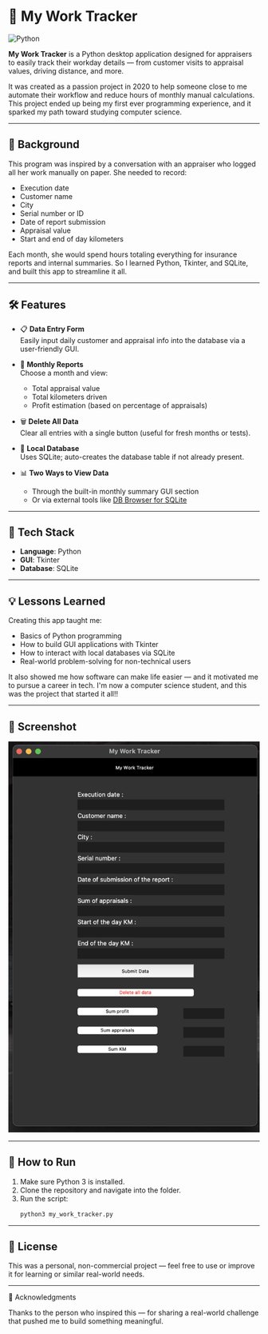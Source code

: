 # 🧾 My Work Tracker
![Python](https://img.shields.io/badge/Python-3.6%2B-blue)

**My Work Tracker** is a Python desktop application designed for appraisers to easily track their workday details — from customer visits to appraisal values, driving distance, and more.

It was created as a passion project in 2020 to help someone close to me automate their workflow and reduce hours of monthly manual calculations. This project ended up being my first ever programming experience, and it sparked my path toward studying computer science.

---

## 🧠 Background

This program was inspired by a conversation with an appraiser who logged all her work manually on paper. She needed to record:
- Execution date
- Customer name
- City
- Serial number or ID
- Date of report submission
- Appraisal value
- Start and end of day kilometers

Each month, she would spend hours totaling everything for insurance reports and internal summaries. So I learned Python, Tkinter, and SQLite, and built this app to streamline it all.

---

## 🛠 Features

- 📋 **Data Entry Form**  
  Easily input daily customer and appraisal info into the database via a user-friendly GUI.

- 📆 **Monthly Reports**  
  Choose a month and view:
  - Total appraisal value
  - Total kilometers driven
  - Profit estimation (based on percentage of appraisals)

- 🗑️ **Delete All Data**  
  Clear all entries with a single button (useful for fresh months or tests).

- 💾 **Local Database**  
  Uses SQLite; auto-creates the database table if not already present.

- 📊 **Two Ways to View Data**  
  - Through the built-in monthly summary GUI section  
  - Or via external tools like [DB Browser for SQLite](https://sqlitebrowser.org/)

---

## 🧱 Tech Stack

- **Language**: Python  
- **GUI**: Tkinter  
- **Database**: SQLite  

---

## 💡 Lessons Learned

Creating this app taught me:
- Basics of Python programming
- How to build GUI applications with Tkinter
- How to interact with local databases via SQLite
- Real-world problem-solving for non-technical users

It also showed me how software can make life easier — and it motivated me to pursue a career in tech. 
I'm now a computer science student, and this was the project that started it all!!

---

## 📸 Screenshot

![GUI Screenshot](./images/gui.png)

---

## 🚀 How to Run

1. Make sure Python 3 is installed.
2. Clone the repository and navigate into the folder.
3. Run the script:
   ```bash
   python3 my_work_tracker.py

---

## 📝 License

This was a personal, non-commercial project — feel free to use or improve it for learning or similar real-world needs.

---

🙌 Acknowledgments

Thanks to the person who inspired this — for sharing a real-world challenge that pushed me to build something meaningful.
